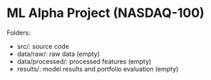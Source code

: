 # ML Alpha Project (NASDAQ-100)

Folders:
- src/: source code
- data/raw/: raw data (empty)
- data/processed/: processed features (empty)
- results/: model results and portfolio evaluation (empty)
